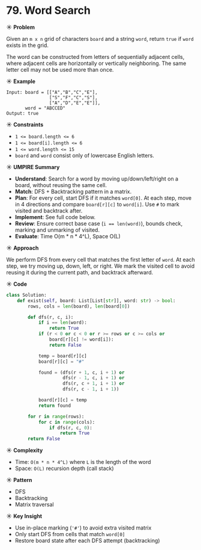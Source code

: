 # 79. Word Search

☀️ **Problem**

Given an `m x n` grid of characters `board` and a string `word`, return `true` if `word` exists in the grid.

The word can be constructed from letters of sequentially adjacent cells, where adjacent cells are horizontally or vertically neighboring. The same letter cell may not be used more than once.

☀️ **Example**

```
Input: board = [["A","B","C","E"],
                ["S","F","C","S"],
                ["A","D","E","E"]],
       word = "ABCCED"
Output: true
```

☀️ **Constraints**

- `1 <= board.length <= 6`
- `1 <= board[i].length <= 6`
- `1 <= word.length <= 15`
- `board` and `word` consist only of lowercase English letters.

☀️ **UMPIRE Summary**

- **Understand**: Search for a word by moving up/down/left/right on a board, without reusing the same cell.
- **Match**: DFS + Backtracking pattern in a matrix.
- **Plan**: For every cell, start DFS if it matches `word[0]`. At each step, move in 4 directions and compare `board[r][c]` to `word[i]`. Use `#` to mark visited and backtrack after.
- **Implement**: See full code below.
- **Review**: Ensure correct base case (`i == len(word)`), bounds check, marking and unmarking of visited.
- **Evaluate**: Time O(m \* n \* 4^L), Space O(L)

☀️ **Approach**

We perform DFS from every cell that matches the first letter of `word`. At each step, we try moving up, down, left, or right. We mark the visited cell to avoid reusing it during the current path, and backtrack afterward.

☀️ **Code**

```python
class Solution:
    def exist(self, board: List[List[str]], word: str) -> bool:
        rows, cols = len(board), len(board[0])

        def dfs(r, c, i):
            if i == len(word):
                return True
            if (r < 0 or c < 0 or r >= rows or c >= cols or
                board[r][c] != word[i]):
                return False

            temp = board[r][c]
            board[r][c] = "#"

            found = (dfs(r + 1, c, i + 1) or
                     dfs(r - 1, c, i + 1) or
                     dfs(r, c + 1, i + 1) or
                     dfs(r, c - 1, i + 1))

            board[r][c] = temp
            return found

        for r in range(rows):
            for c in range(cols):
                if dfs(r, c, 0):
                    return True
        return False
```

☀️ **Complexity**

- Time: `O(m * n * 4^L)` where `L` is the length of the word
- Space: `O(L)` recursion depth (call stack)

☀️ **Pattern**

- DFS
- Backtracking
- Matrix traversal

☀️ **Key Insight**

- Use in-place marking (`'#'`) to avoid extra visited matrix
- Only start DFS from cells that match `word[0]`
- Restore board state after each DFS attempt (backtracking)
